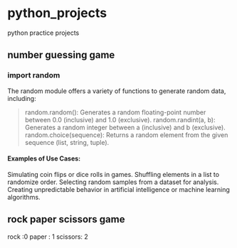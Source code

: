 # python_projects
python practice projects 

## number guessing game

### import random 

The random module offers a variety of functions to generate random data, including:
> random.random(): Generates a random floating-point number between 0.0 (inclusive) and 1.0 (exclusive).
> random.randint(a, b): Generates a random integer between a (inclusive) and b (exclusive).
> random.choice(sequence): Returns a random element from the given sequence (list, string, tuple).
#### Examples of Use Cases:

Simulating coin flips or dice rolls in games.
Shuffling elements in a list to randomize order.
Selecting random samples from a dataset for analysis.
Creating unpredictable behavior in artificial intelligence or machine learning algorithms.

## rock paper scissors game

rock :0
paper : 1
scissors: 2